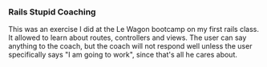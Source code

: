 ### Rails Stupid Coaching

This was an exercise I did at the Le Wagon bootcamp on my first rails class. It allowed to learn about routes, controllers and views.
The user can say anything to the coach, but the coach will not respond well unless the user specifically says "I am going to work", since that's all he cares about.
